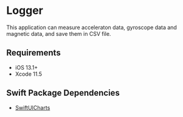 #  Logger

This application can measure acceleraton data, gyroscope data and magnetic data, and save them in CSV file.

## Requirements
- iOS 13.1+
- Xcode 11.5

## Swift Package Dependencies
- [SwiftUICharts](https://github.com/AppPear/ChartView)
